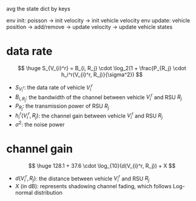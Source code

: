 avg the state dict by keys

env init: poisson -> init velocity -> init vehicle velocity
env update: vehicle position -> add/remove -> update velocity -> update vehicle states



# data rate

$$ \huge
S_{V_{i}^r} = B_{i, R_j} \cdot \log_2(1 + \frac{P_{R_j} \cdot h_i^r(V_{i}^r, R_j)}{\sigma^2})
$$

- $S_{V_{i}^r}$: the data rate of vehicle $V_{i}^r$
- $B_{i, R_j}$: the bandwidth of the channel between vehicle $V_{i}^r$ and RSU $R_j$
- $P_{R_j}$: the transmission power of RSU $R_j$
- $h_i^r(V_{i}^r, R_j)$: the channel gain between vehicle $V_{i}^r$ and RSU $R_j$
- $\sigma^2$: the noise power

# channel gain

$$ \huge
128.1 + 37.6 \cdot \log_{10}(d(V_{i}^r, R_j)) + X
$$

- $d(V_{i}^r, R_j)$: the distance between vehicle $V_{i}^r$ and RSU $R_j$
- $X$ (in dB): represents shadowing channel fading, which follows Log-normal distribution

<!-- #     plt.figure(figsize=(12, 3))

#     for _ in range(1000):
#         print(f"Time: {env.current_time}")
#         print(f"Number of vehicles: {len(env.vehicles)}")
#         # for idx, vehicle in enumerate(env.vehicles):
#         #     print(vehicle)

#         if len(env.vehicles) == 0:
#             continue
#         else:
#             env.vehicles[0].local_update()
#             weights = env.vehicles[0].get_weights()

#         plt.clf()
#         x_positions = [vehicle.position[0] for vehicle in env.vehicles]
#         y_positions = [vehicle.position[1] for vehicle in env.vehicles]

#         plt.hlines([0, width], 0, length, colors="gray", linestyles="solid")
#         plt.scatter(x_positions, y_positions, c="blue", s=100, label="Points")

#         plt.title(f"Iteration {_+1}, num vehicles: {len(env.vehicles)}")
#         plt.xlim(0, length)
#         plt.ylim(0 - 10, width + 10)
#         plt.xlabel("Position along the Road (m)")
#         plt.ylabel("Width of the Road (m)")

#         # Display the updated plot without creating a new figure
#         plt.pause(0.1)

#         env.small_step()

# plt.show() -->
